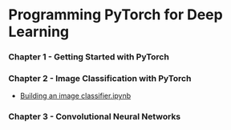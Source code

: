 # Programming PyTorch for Deep Learning

### Chapter 1 - Getting Started with PyTorch

### Chapter 2 - Image Classification with PyTorch

- [Building an image classifier.ipynb](https://github.com/Andrew-Ng-s-number-one-fan/Programming-PyTorch-for-Deep-Learning/blob/master/Notebooks/C1-Building-an-Image-Classifier.ipynb)

### Chapter 3 - Convolutional Neural Networks
